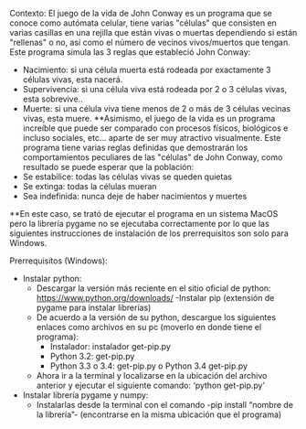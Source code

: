 Contexto:
El juego de la vida de John Conway es un programa que se conoce como autómata celular, tiene varias "células" que consisten en varias casillas en una rejilla que están vivas o muertas 
dependiendo si están "rellenas" o no, así como el número de vecinos vivos/muertos que tengan.
Este programa simula las 3 reglas que estableció John Conway: 
- Nacimiento: si una célula muerta está rodeada por exactamente 3 células vivas, esta nacerá.
- Supervivencia: si una célula viva está rodeada por 2 o 3 células vivas, esta sobrevive..
- Muerte: si una célula viva tiene menos de 2 o más de 3 células vecinas vivas, esta muere. 
**Asimismo, el juego de la vida es un programa increíble que puede ser comparado con procesos físicos, biológicos e incluso sociales, etc... aparte de ser muy atractivo visualmente. 
Este programa tiene varias reglas definidas que demostrarán los comportamientos peculiares de las "células" de John Conway, como resultado se puede esperar que la población: 
- Se estabilice: todas las células vivas se queden quietas
- Se extinga: todas la células mueran
- Sea indefinida: nunca deje de haber nacimientos y muertes

**En este caso, se trató de ejecutar el programa en un sistema MacOS pero la librería pygame no se ejecutaba correctamente por lo que las siguientes instrucciones de instalación de 
los prerrequisitos son solo para Windows.

Prerrequisitos (Windows):
- Instalar python:
    - Descargar la versión más reciente en el sitio oficial de python: https://www.python.org/downloads/
-Instalar pip (extensión de pygame para instalar librerías)
    - De acuerdo a la versión de su python, descargue los siguientes enlaces como archivos en su pc (moverlo en donde tiene el programa):
        - Instalador: instalador get-pip.py
        - Python 3.2: get-pip.py
        - Python 3.3 o 3.4: get-pip.py o Python 3.4 get-pip.py
    - Ahora ir a la terminal y localizarse en la ubicación del archivo anterior y ejecutar el siguiente comando: ‘python get-pip.py’
- Instalar librería pygame y numpy:
    - Instalarlas desde la terminal con el comando -pip install “nombre de la librería”- (encontrarse en la misma ubicación que el programa)
